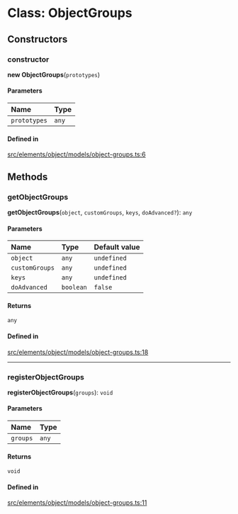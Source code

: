 # Class: ObjectGroups

## Constructors

### constructor

**new ObjectGroups**(`prototypes`)

#### Parameters

| Name | Type |
| :------ | :------ |
| `prototypes` | `any` |

#### Defined in

[src/elements/object/models/object-groups.ts:6](https://github.com/io-gui/io/blob/main/src/elements/object/models/object-groups.ts#L6)

## Methods

### getObjectGroups

**getObjectGroups**(`object`, `customGroups`, `keys`, `doAdvanced?`): `any`

#### Parameters

| Name | Type | Default value |
| :------ | :------ | :------ |
| `object` | `any` | `undefined` |
| `customGroups` | `any` | `undefined` |
| `keys` | `any` | `undefined` |
| `doAdvanced` | `boolean` | `false` |

#### Returns

`any`

#### Defined in

[src/elements/object/models/object-groups.ts:18](https://github.com/io-gui/io/blob/main/src/elements/object/models/object-groups.ts#L18)

___

### registerObjectGroups

**registerObjectGroups**(`groups`): `void`

#### Parameters

| Name | Type |
| :------ | :------ |
| `groups` | `any` |

#### Returns

`void`

#### Defined in

[src/elements/object/models/object-groups.ts:11](https://github.com/io-gui/io/blob/main/src/elements/object/models/object-groups.ts#L11)
